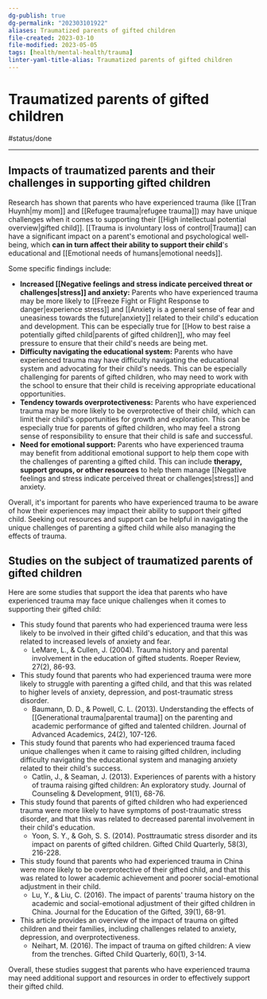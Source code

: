 ```yaml
---
dg-publish: true
dg-permalink: "202303101922"
aliases: Traumatized parents of gifted children
file-created: 2023-03-10
file-modified: 2023-05-05
tags: [health/mental-health/trauma]
linter-yaml-title-alias: Traumatized parents of gifted children
---
```


# Traumatized parents of gifted children

#status/done

---

## Impacts of traumatized parents and their challenges in supporting gifted children

Research has shown that parents who have experienced trauma (like [[Tran Huynh|my mom]] and [[Refugee trauma|refugee trauma]]) may have unique challenges when it comes to supporting their [[High intellectual potential overview|gifted child]]. [[Trauma is involuntary loss of control|Trauma]] can have a significant impact on a parent's emotional and psychological well-being, which **can in turn affect their ability to support their child**'s educational and [[Emotional needs of humans|emotional needs]].

Some specific findings include:

- **Increased [[Negative feelings and stress indicate perceived threat or challenges|stress]] and anxiety:** Parents who have experienced trauma may be more likely to [[Freeze Fight or Flight Response to danger|experience stress]] and [[Anxiety is a general sense of fear and uneasiness towards the future|anxiety]] related to their child's education and development. This can be especially true for [[How to best raise a potentially gifted child|parents of gifted children]], who may feel pressure to ensure that their child's needs are being met.
- **Difficulty navigating the educational system:** Parents who have experienced trauma may have difficulty navigating the educational system and advocating for their child's needs. This can be especially challenging for parents of gifted children, who may need to work with the school to ensure that their child is receiving appropriate educational opportunities.
- **Tendency towards overprotectiveness:** Parents who have experienced trauma may be more likely to be overprotective of their child, which can limit their child's opportunities for growth and exploration. This can be especially true for parents of gifted children, who may feel a strong sense of responsibility to ensure that their child is safe and successful.
- **Need for emotional support:** Parents who have experienced trauma may benefit from additional emotional support to help them cope with the challenges of parenting a gifted child. This can include **therapy, support groups, or other resources** to help them manage [[Negative feelings and stress indicate perceived threat or challenges|stress]] and anxiety.

Overall, it's important for parents who have experienced trauma to be aware of how their experiences may impact their ability to support their gifted child. Seeking out resources and support can be helpful in navigating the unique challenges of parenting a gifted child while also managing the effects of trauma.

## Studies on the subject of traumatized parents of gifted children

Here are some studies that support the idea that parents who have experienced trauma may face unique challenges when it comes to supporting their gifted child:

- This study found that parents who had experienced trauma were less likely to be involved in their gifted child's education, and that this was related to increased levels of anxiety and fear.
	- LeMare, L., & Cullen, J. (2004). Trauma history and parental involvement in the education of gifted students. Roeper Review, 27(2), 86-93.
- This study found that parents who had experienced trauma were more likely to struggle with parenting a gifted child, and that this was related to higher levels of anxiety, depression, and post-traumatic stress disorder.
	- Baumann, D. D., & Powell, C. L. (2013). Understanding the effects of [[Generational trauma|parental trauma]] on the parenting and academic performance of gifted and talented children. Journal of Advanced Academics, 24(2), 107-126.
- This study found that parents who had experienced trauma faced unique challenges when it came to raising gifted children, including difficulty navigating the educational system and managing anxiety related to their child's success.
	- Catlin, J., & Seaman, J. (2013). Experiences of parents with a history of trauma raising gifted children: An exploratory study. Journal of Counseling & Development, 91(1), 68-76.
- This study found that parents of gifted children who had experienced trauma were more likely to have symptoms of post-traumatic stress disorder, and that this was related to decreased parental involvement in their child's education.
	- Yoon, S. Y., & Goh, S. S. (2014). Posttraumatic stress disorder and its impact on parents of gifted children. Gifted Child Quarterly, 58(3), 216-228.
- This study found that parents who had experienced trauma in China were more likely to be overprotective of their gifted child, and that this was related to lower academic achievement and poorer social-emotional adjustment in their child.
	- Lu, Y., & Liu, C. (2016). The impact of parents' trauma history on the academic and social-emotional adjustment of their gifted children in China. Journal for the Education of the Gifted, 39(1), 68-91.
- This article provides an overview of the impact of trauma on gifted children and their families, including challenges related to anxiety, depression, and overprotectiveness.
	- Neihart, M. (2016). The impact of trauma on gifted children: A view from the trenches. Gifted Child Quarterly, 60(1), 3-14.

Overall, these studies suggest that parents who have experienced trauma may need additional support and resources in order to effectively support their gifted child.
